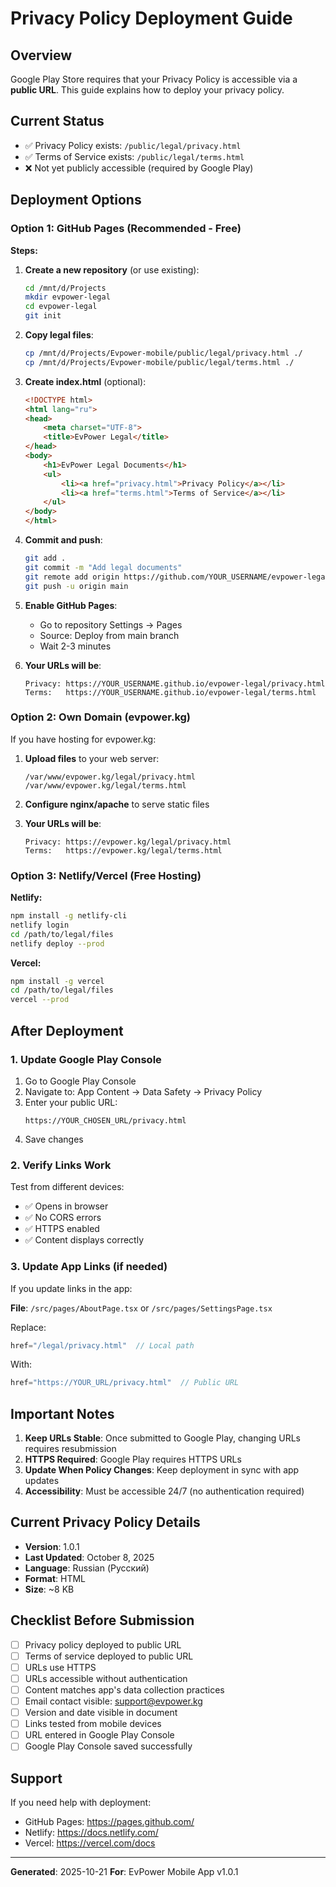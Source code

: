 # Privacy Policy Deployment Guide

## Overview
Google Play Store requires that your Privacy Policy is accessible via a **public URL**. This guide explains how to deploy your privacy policy.

## Current Status
- ✅ Privacy Policy exists: `/public/legal/privacy.html`
- ✅ Terms of Service exists: `/public/legal/terms.html`
- ❌ Not yet publicly accessible (required by Google Play)

## Deployment Options

### Option 1: GitHub Pages (Recommended - Free)

**Steps:**

1. **Create a new repository** (or use existing):
   ```bash
   cd /mnt/d/Projects
   mkdir evpower-legal
   cd evpower-legal
   git init
   ```

2. **Copy legal files**:
   ```bash
   cp /mnt/d/Projects/Evpower-mobile/public/legal/privacy.html ./
   cp /mnt/d/Projects/Evpower-mobile/public/legal/terms.html ./
   ```

3. **Create index.html** (optional):
   ```html
   <!DOCTYPE html>
   <html lang="ru">
   <head>
       <meta charset="UTF-8">
       <title>EvPower Legal</title>
   </head>
   <body>
       <h1>EvPower Legal Documents</h1>
       <ul>
           <li><a href="privacy.html">Privacy Policy</a></li>
           <li><a href="terms.html">Terms of Service</a></li>
       </ul>
   </body>
   </html>
   ```

4. **Commit and push**:
   ```bash
   git add .
   git commit -m "Add legal documents"
   git remote add origin https://github.com/YOUR_USERNAME/evpower-legal.git
   git push -u origin main
   ```

5. **Enable GitHub Pages**:
   - Go to repository Settings → Pages
   - Source: Deploy from main branch
   - Wait 2-3 minutes

6. **Your URLs will be**:
   ```
   Privacy: https://YOUR_USERNAME.github.io/evpower-legal/privacy.html
   Terms:   https://YOUR_USERNAME.github.io/evpower-legal/terms.html
   ```

### Option 2: Own Domain (evpower.kg)

If you have hosting for evpower.kg:

1. **Upload files** to your web server:
   ```
   /var/www/evpower.kg/legal/privacy.html
   /var/www/evpower.kg/legal/terms.html
   ```

2. **Configure nginx/apache** to serve static files

3. **Your URLs will be**:
   ```
   Privacy: https://evpower.kg/legal/privacy.html
   Terms:   https://evpower.kg/legal/terms.html
   ```

### Option 3: Netlify/Vercel (Free Hosting)

**Netlify:**
```bash
npm install -g netlify-cli
netlify login
cd /path/to/legal/files
netlify deploy --prod
```

**Vercel:**
```bash
npm install -g vercel
cd /path/to/legal/files
vercel --prod
```

## After Deployment

### 1. Update Google Play Console

1. Go to Google Play Console
2. Navigate to: App Content → Data Safety → Privacy Policy
3. Enter your public URL:
   ```
   https://YOUR_CHOSEN_URL/privacy.html
   ```
4. Save changes

### 2. Verify Links Work

Test from different devices:
- ✅ Opens in browser
- ✅ No CORS errors
- ✅ HTTPS enabled
- ✅ Content displays correctly

### 3. Update App Links (if needed)

If you update links in the app:

**File**: `/src/pages/AboutPage.tsx` or `/src/pages/SettingsPage.tsx`

Replace:
```typescript
href="/legal/privacy.html"  // Local path
```

With:
```typescript
href="https://YOUR_URL/privacy.html"  // Public URL
```

## Important Notes

1. **Keep URLs Stable**: Once submitted to Google Play, changing URLs requires resubmission
2. **HTTPS Required**: Google Play requires HTTPS URLs
3. **Update When Policy Changes**: Keep deployment in sync with app updates
4. **Accessibility**: Must be accessible 24/7 (no authentication required)

## Current Privacy Policy Details

- **Version**: 1.0.1
- **Last Updated**: October 8, 2025
- **Language**: Russian (Русский)
- **Format**: HTML
- **Size**: ~8 KB

## Checklist Before Submission

- [ ] Privacy policy deployed to public URL
- [ ] Terms of service deployed to public URL
- [ ] URLs use HTTPS
- [ ] URLs accessible without authentication
- [ ] Content matches app's data collection practices
- [ ] Email contact visible: support@evpower.kg
- [ ] Version and date visible in document
- [ ] Links tested from mobile devices
- [ ] URL entered in Google Play Console
- [ ] Google Play Console saved successfully

## Support

If you need help with deployment:
- GitHub Pages: https://pages.github.com/
- Netlify: https://docs.netlify.com/
- Vercel: https://vercel.com/docs

---

**Generated**: 2025-10-21
**For**: EvPower Mobile App v1.0.1
